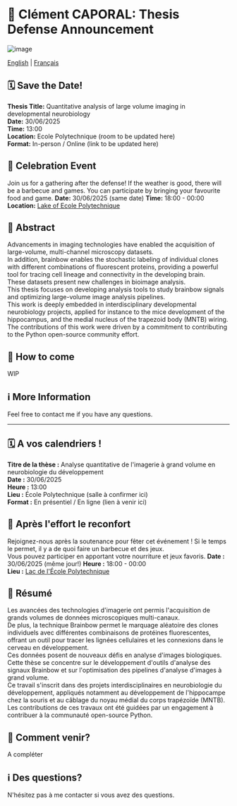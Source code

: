 # 📢 Clément CAPORAL: Thesis Defense Announcement

![image](https://github.com/user-attachments/assets/4a485068-189a-4ae5-9359-63373a40f84b)

[English](#english) | [Français](#francais)

## <a name="english"></a> 🗓 Save the Date!
**Thesis Title:** Quantitative analysis of large volume imaging in developmental neurobiology  
**Date:** 30/06/2025  
**Time:** 13:00  
**Location:** Ecole Polytechnique (room to be updated here)  
**Format:** In-person / Online (link to be updated here)  

## 🎉 Celebration Event
Join us for a gathering after the defense! If the weather is good, there will be a barbecue and games.
You can participate by bringing your favourite food and game.
**Date:** 30/06/2025  (same date) 
**Time:** 18:00 - 00:00  
**Location:** [Lake of Ecole Polytechnique](https://maps.app.goo.gl/KJbWZdDBrziY5m2Z6)  

## 📌 Abstract
Advancements in imaging technologies have enabled the acquisition of large-volume, multi-channel microscopy datasets.  
In addition, brainbow enables the stochastic labeling of individual clones with different combinations of fluorescent proteins, providing a powerful tool for tracing cell lineage and connectivity in the developing brain.  
These datasets present new challenges in bioimage analysis.  
This thesis focuses on developing analysis tools to study brainbow signals and optimizing large-volume image analysis pipelines.  
This work is deeply embedded in interdisciplinary developmental neurobiology projects, applied for instance to the mice development of the hippocampus, and the medial nucleus of the trapezoid body (MNTB) wiring.  
The contributions of this work were driven by a commitment to contributing to the Python open-source community effort.  

## 🚌 How to come
WIP

## ℹ️ More Information

Feel free to contact me if you have any questions.  

---

## <a name="francais"></a> 🗓 A vos calendriers !
**Titre de la thèse :** Analyse quantitative de l'imagerie à grand volume en neurobiologie du développement  
**Date :** 30/06/2025  
**Heure :** 13:00  
**Lieu :** École Polytechnique (salle à confirmer ici)  
**Format :** En présentiel / En ligne (lien à venir ici)  

## 🎉 Après l'effort le reconfort
Rejoignez-nous après la soutenance pour fêter cet événement ! Si le temps le permet, il y a de quoi faire un barbecue et des jeux.  
Vous pouvez participer en apportant votre nourriture et jeux favoris.
**Date :** 30/06/2025 (même jour!)
**Heure :** 18:00 - 00:00  
**Lieu :** [Lac de l'École Polytechnique](https://maps.app.goo.gl/KJbWZdDBrziY5m2Z6)  

## 📌 Résumé
Les avancées des technologies d'imagerie ont permis l'acquisition de grands volumes de données microscopiques multi-canaux.  
De plus, la technique Brainbow permet le marquage aléatoire des clones individuels avec différentes combinaisons de protéines fluorescentes, offrant un outil pour tracer les lignées cellulaires et les connexions dans le cerveau en développement.  
Ces données posent de nouveaux défis en analyse d'images biologiques.  
Cette thèse se concentre sur le développement d'outils d'analyse des signaux Brainbow et sur l'optimisation des pipelines d'analyse d'images à grand volume.  
Ce travail s'inscrit dans des projets interdisciplinaires en neurobiologie du développement, appliqués notamment au développement de l'hippocampe chez la souris et au câblage du noyau médial du corps trapézoïde (MNTB).  
Les contributions de ces travaux ont été guidées par un engagement à contribuer à la communauté open-source Python.  

## 🚌 Comment venir?

A compléter

## ℹ️ Des questions?

N'hésitez pas à me contacter si vous avez des questions.  
